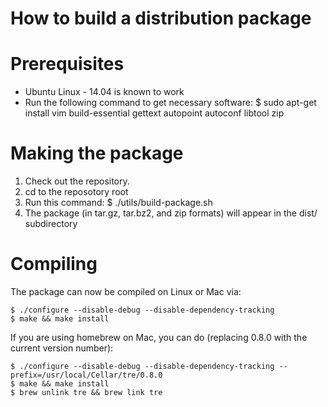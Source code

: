 How to build a distribution package
==================================

Prerequisites
=============

* Ubuntu Linux - 14.04 is known to work
* Run the following command to get necessary software: 
    $ sudo apt-get install vim build-essential gettext autopoint autoconf libtool zip

Making the package
==================

1. Check out the repository.
2. cd to the reposotory root
3. Run this command:
    $ ./utils/build-package.sh
4. The package (in tar.gz, tar.bz2, and zip formats)
   will appear in the dist/ subdirectory

Compiling
=========

The package can now be compiled on Linux or Mac via:

    $ ./configure --disable-debug --disable-dependency-tracking
    $ make && make install

If you are using homebrew on Mac, you can do (replacing 0.8.0 with the current version number):

    $ ./configure --disable-debug --disable-dependency-tracking --prefix=/usr/local/Cellar/tre/0.8.0
    $ make && make install
    $ brew unlink tre && brew link tre


